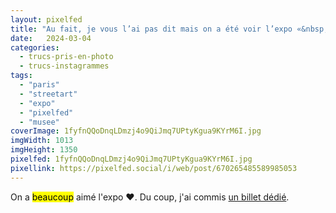 ```yaml
---
layout: pixelfed
title: "Au fait, je vous l’ai pas dit mais on a été voir l’expo «&nbsp;Seth se la joue&nbsp;» au Musée en herbe, et c’était très TRÈS bien 👍"
date:   2024-03-04
categories: 
  - trucs-pris-en-photo
  - trucs-instagrammes
tags: 
  - "paris"
  - "streetart"
  - "expo"
  - "pixelfed"
  - "musee"
coverImage: 1fyfnQQoDnqLDmzj4o9QiJmq7UPtyKgua9KYrM6I.jpg
imgWidth: 1013
imgHeight: 1350
pixelfed: 1fyfnQQoDnqLDmzj4o9QiJmq7UPtyKgua9KYrM6I.jpg
pixellink: https://pixelfed.social/i/web/post/670265485589985053
---
```


On a <mark>beaucoup</mark> aimé l'expo <span role="img" aria-hidden=true>❤️</span>. Du coup, j'ai commis <a href="/2024/02/seth-se-la-joue/">un billet dédié</a>.
